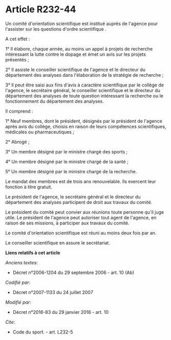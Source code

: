 # Article R232-44

Un comité d'orientation scientifique est institué auprès de l'agence pour l'assister sur les questions d'ordre
scientifique .    

A cet effet : 

1° Il élabore, chaque année, au moins un appel à projets de recherche intéressant la lutte contre le dopage et émet un avis
sur les projets présentés ; 

2° Il assiste le conseiller scientifique de l'agence et le directeur du département des analyses dans l'élaboration de la
stratégie de recherche ; 

3° Il peut être saisi aux fins d'avis à caractère scientifique par le collège de l'agence, le secrétaire général, le
conseiller scientifique et le directeur du département des analyses de toute question intéressant la recherche ou le
fonctionnement du département des analyses. 

Il comprend :

1° Neuf membres, dont le président, désignés par le président de l'agence après avis du collège, choisis en raison de leurs
compétences scientifiques, médicales ou pharmaceutiques ;

2° Abrogé ;

3° Un membre désigné par le ministre chargé des sports ;

4° Un membre désigné par le ministre chargé de la santé ;

5° Un membre désigné par le ministre chargé de la recherche.

Le mandat des membres est de trois ans renouvelable. Ils exercent leur fonction à titre gratuit.

Le président de l'agence, le secrétaire général et le directeur du département des analyses participent de droit aux travaux
du comité.

Le président du comité peut convier aux réunions toute personne qu'il juge utile. Le président de l'agence peut autoriser
tout agent de l'agence, en raison de ses missions, à participer aux travaux du comité.

Le comité d'orientation scientifique est réuni au moins deux fois par an.

Le conseiller scientifique en assure le secrétariat.

**Liens relatifs à cet article**

_Anciens textes_:

  - Décret n°2006-1204 du 29 septembre 2006 - art. 10 (Ab)

_Codifié par_:

  - Décret n°2007-1133 du 24 juillet 2007

_Modifié par_:

  - Décret n°2016-83 du 29 janvier 2016 - art. 10

_Cite_:

  - Code du sport. - art. L232-5
